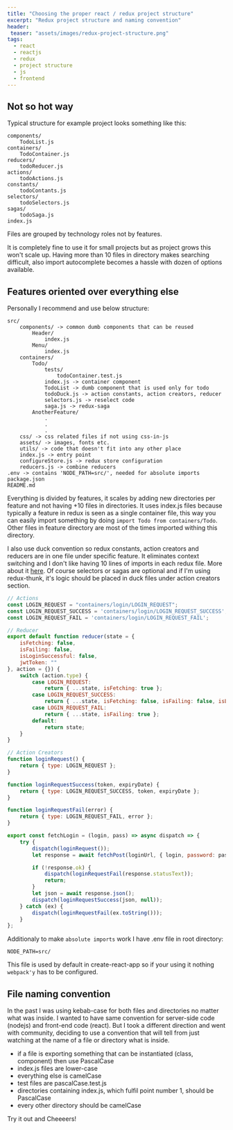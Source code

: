 ```yaml
---
title: "Choosing the proper react / redux project structure"
excerpt: "Redux project structure and naming convention"
header:
 teaser: "assets/images/redux-project-structure.png"
tags: 
  - react
  - reactjs
  - redux
  - project structure
  - js
  - frontend
--- 
```

## Not so hot way
Typical structure for example project looks something like this:
```
components/
    TodoList.js
containers/
    TodoContainer.js
reducers/
    todoReducer.js
actions/
    todoActions.js
constants/
    todoContants.js
selectors/
    todoSelectors.js
sagas/
    todoSaga.js
index.js
```
Files are grouped by technology roles not by features.

It is completely fine to use it for small projects but as project grows this won't scale up.
Having more than 10 files in directory makes searching difficult, also import autocomplete becomes a hassle with dozen of options available.

## Features oriented over everything else
Personally I recommend and use below structure:
```
src/
    components/ -> common dumb components that can be reused
        Header/
            index.js
        Menu/
            index.js
    containers/
        Todo/
            tests/
                todoContainer.test.js
            index.js -> container component 
            TodoList -> dumb component that is used only for todo
            todoDuck.js -> action constants, action creators, reducer
            selectors.js -> reselect code
            saga.js -> redux-saga
        AnotherFeature/
            .
            .
            .
    css/ -> css related files if not using css-in-js
    assets/ -> images, fonts etc.
    utils/ -> code that doesn't fit into any other place
    index.js -> entry point
    configureStore.js -> redux store configuration
    reducers.js -> combine reducers
.env -> contains 'NODE_PATH=src/', needed for absolute imports
package.json
README.md
```

Everything is divided by features, it scales by adding new directories per feature and not having +10 files in directories.
It uses index.js files because typically a feature in redux is seen as a single container file, this way you can easily import something by doing `import Todo from containers/Todo`. Other files in feature directory are most of the times imported withing this directory.

I also use duck convention so redux constants, action creators and reducers are in one file under specific feature.
It eliminates context switching and I don't like having 10 lines of imports in each redux file. 
More about it
[here](https://github.com/erikras/ducks-modular-redux/).
Of course selectors or sagas are optional and if I'm using redux-thunk,
it's logic should be placed in duck files under action creators section. 

```javascript
// Actions
const LOGIN_REQUEST = "containers/login/LOGIN_REQUEST";
const LOGIN_REQUEST_SUCCESS = 'containers/login/LOGIN_REQUEST_SUCCESS';
const LOGIN_REQUEST_FAIL = 'containers/login/LOGIN_REQUEST_FAIL';

// Reducer
export default function reducer(state = {
    isFetching: false,
    isFailing: false,
    isLoginSuccessful: false,
    jwtToken: ""
}, action = {}) {
    switch (action.type) {
        case LOGIN_REQUEST:
            return { ...state, isFetching: true };
        case LOGIN_REQUEST_SUCCESS:
            return { ...state, isFetching: false, isFailing: false, isLoginSuccessful: true, jwtToken: action.token.token };
        case LOGIN_REQUEST_FAIL:
            return { ...state, isFailing: true };
        default:
            return state;
    }
}

// Action Creators
function loginRequest() {
    return { type: LOGIN_REQUEST };
}

function loginRequestSuccess(token, expiryDate) {
    return { type: LOGIN_REQUEST_SUCCESS, token, expiryDate };
}

function loginRequestFail(error) {
    return { type: LOGIN_REQUEST_FAIL, error };
}

export const fetchLogin = (login, pass) => async dispatch => {
    try {
        dispatch(loginRequest());
        let response = await fetchPost(loginUrl, { login, password: pass });

        if (!response.ok) {
            dispatch(loginRequestFail(response.statusText));
            return;
        }
        let json = await response.json();
        dispatch(loginRequestSuccess(json, null));
    } catch (ex) {
        dispatch(loginRequestFail(ex.toString()));
    }
};
```
Additionaly to make `absolute imports` work I have .env file in root directory:
```
NODE_PATH=src/
```   
This file is used by default in create-react-app so if your using it nothing `webpack'y` has to be configured.

## File naming convention
In the past I was using kebab-case for both files and directories no matter what was inside. I wanted to have same convention for server-side code (nodejs) and front-end code (react). 
But I took a different direction and went with community, deciding to use a convention that will tell from just watching at the name of a file or directory what is inside.
- if a file is exporting something that can be instantiated (class, component) then use PascalCase
- index.js files are lower-case
- everything else is camelCase
- test files are pascalCase.test.js
- directories containing index.js, which fulfil point number 1, should be PascalCase
- every other directory should be camelCase

Try it out and Cheeeers!